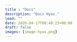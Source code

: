 ```yaml
---
title : "Docs"
description: "Docs Hyas."
lead: ""
date: 2020-04-17T08:48:23+00:00
draft: false
images: [image-hyas.png]
---
```

